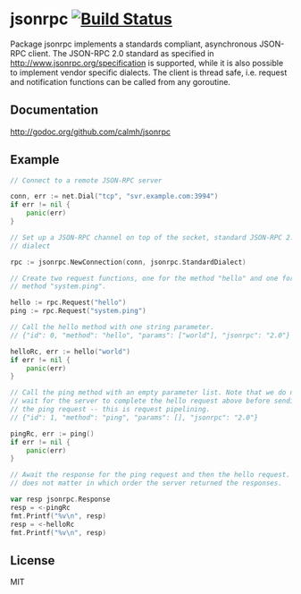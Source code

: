 jsonrpc [![Build Status](https://drone.io/github.com/calmh/jsonrpc/status.png)](https://drone.io/github.com/calmh/jsonrpc/latest)
=======

Package jsonrpc implements a standards compliant, asynchronous JSON-RPC client.
The JSON-RPC 2.0 standard as specified in http://www.jsonrpc.org/specification
is supported, while it is also possible to implement vendor specific dialects.
The client is thread safe, i.e. request and notification functions can be
called from any goroutine.

Documentation
-------------

http://godoc.org/github.com/calmh/jsonrpc

Example
-------

```go
// Connect to a remote JSON-RPC server

conn, err := net.Dial("tcp", "svr.example.com:3994")
if err != nil {
	panic(err)
}

// Set up a JSON-RPC channel on top of the socket, standard JSON-RPC 2.0
// dialect

rpc := jsonrpc.NewConnection(conn, jsonrpc.StandardDialect)

// Create two request functions, one for the method "hello" and one for the
// method "system.ping".

hello := rpc.Request("hello")
ping := rpc.Request("system.ping")

// Call the hello method with one string parameter.
// {"id": 0, "method": "hello", "params": ["world"], "jsonrpc": "2.0"}

helloRc, err := hello("world")
if err != nil {
	panic(err)
}

// Call the ping method with an empty parameter list. Note that we do not
// wait for the server to complete the hello request above before sending
// the ping request -- this is request pipelining.
// {"id": 1, "method": "ping", "params": [], "jsonrpc": "2.0"}

pingRc, err := ping()
if err != nil {
	panic(err)
}

// Await the response for the ping request and then the hello request. It
// does not matter in which order the server returned the responses.

var resp jsonrpc.Response
resp = <-pingRc
fmt.Printf("%v\n", resp)
resp = <-helloRc
fmt.Printf("%v\n", resp)
```

License
-------

MIT

